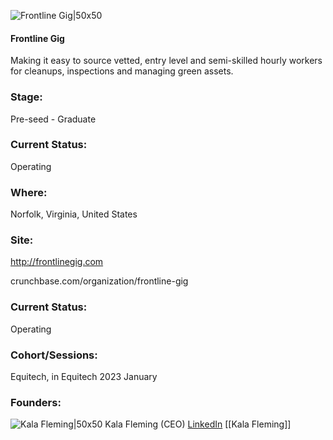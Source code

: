 

![Frontline Gig|50x50](https://apimg.techstars.com/profiles/1672428885166_160322.png)

#### Frontline Gig
Making it easy to source vetted, entry level and semi-skilled hourly workers for cleanups, inspections and managing green assets.

### Stage: 
Pre-seed - Graduate 

### Current Status: 
Operating

### Where:
Norfolk, Virginia, United States

### Site:
http://frontlinegig.com



crunchbase.com/organization/frontline-gig

### Current Status: 
Operating

### Cohort/Sessions: 
Equitech, in Equitech 2023 January

### Founders: 

![Kala Fleming|50x50]() Kala Fleming (CEO) [LinkedIn](https://linkedin.com/in/kalafleming) [[Kala Fleming]]


